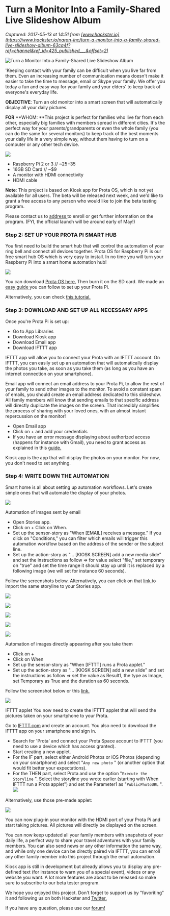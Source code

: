 # Turn a Monitor Into a Family-Shared Live Slideshow Album

_Captured: 2017-05-13 at 14:51 from [www.hackster.io](https://www.hackster.io/naran-inc/turn-a-monitor-into-a-family-shared-live-slideshow-album-63ca4f?ref=channel&ref_id=425_published___&offset=2)_

![Turn a Monitor Into a Family-Shared Live Slideshow Album](https://hackster.imgix.net/uploads/attachments/294988/thumbnail_iq2GSI9aj4.jpg?auto=compress%2Cformat&w=900&h=675&fit=min)

'Keeping contact with your family can be difficult when you live far from them. Even an increasing number of communication means doesn't make it easier to take the time to message, email or Skype your family. We offer you today a fun and easy way for your family and your elders' to keep track of everyone's everyday life.

**OBJECTIVE**: Turn an old monitor into a smart screen that will automatically display all your daily pictures.

**FOR** **WHOM: **This project is perfect for families who live far from each other, especially big families with members spread in different cities. It's the perfect way for your parents/grandparents or even the whole family (you can do the same for several monitors) to keep track of the best moments your daily life in a very simple way, without them having to turn on a computer or any other tech device.

![](https://hackster.imgix.net/uploads/attachments/294991/FUVRXPSJ1QP37R5.MEDIUM.jpg?auto=compress%2Cformat&w=680&h=510&fit=max)

  * Raspberry Pi 2 or 3 // ~$25-$35
  * 16GB SD Card // ~$9
  * A monitor with HDMI connectivity
  * HDMI cable

**Note**: This project is based on Kiosk app for Prota OS, which is not yet available for all users. The beta will be released next week, and we'd like to grant a free access to any person who would like to join the beta testing program.

Please contact us to [address ](http://eepurl.com/cHy8gX)to enroll or get further information on the program. (FYI, the official launch will be around early of May!)

### Step 2: SET UP YOUR PROTA PI SMART HUB

You first need to build the smart hub that will control the automation of your ring bell and connect all devices together. Prota OS for Raspberry Pi is our free smart hub OS which is very easy to install. In no time you will turn your Raspberry Pi into a smart home automation hub!

![](https://hackster.imgix.net/uploads/attachments/294992/F7U284BIZYGB9XA.MEDIUM.jpg?auto=compress%2Cformat&w=680&h=510&fit=max)

You can download [Prota OS here.](https://prota.info/prota/pi/) Then burn it on the SD card. We made an [easy guide ](http://docs.prota.info/101-prota-pi/)you can follow to set up your Prota Pi.

Alternatively, you can check [this tutorial.](https://www.instructables.com/id/Build-Your-Own-Smart-Hub-Prota-OS-for-Raspberry-Pi/)

### Step 3: DOWNLOAD AND SET UP ALL NECESSARY APPS

Once you're Prota Pi is set up:

  * Go to App Libraries
  * Download Kiosk app
  * Download Email app
  * Download IFTTT app 

IFTTT app will allow you to connect your Prota with an IFTTT account. On IFTTT, you can easily set up an automation that will automatically display the photos you take, as soon as you take them (as long as you have an internet connection on your smartphone).

Email app will connect an email address to your Prota Pi, to allow the rest of your family to send other images to the monitor. To avoid a constant spam of emails, you should create an email address dedicated to this slideshow. All family members will know that sending emails to that specific address will directly duplicate the images on the screen. That incredibly simplifies the process of sharing with your loved ones, with an almost instant repercussion on the monitor!

  * Open Email app
  * Click on + and add your credentials
  * If you have an error message displaying about authorized access (happens for instance with Gmail), you need to grant access as explained in this [guide.](http://docs.prota.info/guides/apps/email/)

Kiosk app is the app that will display the photos on your monitor. For now, you don't need to set anything.

### Step 4: WRITE DOWN THE AUTOMATION

Smart home is all about setting up automation workflows. Let's create simple ones that will automate the display of your photos.

![](https://hackster.imgix.net/uploads/attachments/294993/F63BMSUJ1QP3DFY.MEDIUM.jpg?auto=compress%2Cformat&w=680&h=510&fit=max)

Automation of images sent by email

  * Open Stories app.
  * Click on + Click on When.
  * Set up the sensor-story as "When [EMAIL] receives a message." If you click on "Conditions," you can filter which emails will trigger this automation workflow based on the address of the sender or the subject line.
  * Set up the action-story as "... [KIOSK SCREEN] add a new media slide" and set the instructions as follow ⇒ for value select "file," set temporary on "true" and set the time range it should stay up until it is replaced by a following image (we will set for instance 60 seconds).

Follow the screenshots below. Alternatively, you can click on that [link ](http://stories.market/stories-market/imp/?ident=1e4455368b3f4b40&desc=)to import the same storyline to your Stories app.

![](https://hackster.imgix.net/uploads/attachments/294995/FTP7PABJ1QP3DV4.SMALL.jpg?auto=compress%2Cformat&w=680&h=510&fit=max)

![](https://hackster.imgix.net/uploads/attachments/294994/FHSX9FBJ1QP3DXX.SMALL.jpg?auto=compress%2Cformat&w=680&h=510&fit=max)

![](https://hackster.imgix.net/uploads/attachments/294996/FOZOPAIJ1QP3DYX.SMALL.jpg?auto=compress%2Cformat&w=680&h=510&fit=max)

![](https://hackster.imgix.net/uploads/attachments/294997/FBHH8KSJ1QP3E0D.SMALL.jpg?auto=compress%2Cformat&w=680&h=510&fit=max)

![](https://hackster.imgix.net/uploads/attachments/294999/FRSDL55J1QP3E18.SMALL.jpg?auto=compress%2Cformat&w=680&h=510&fit=max)

Automation of images directly appearing after you take them

  * Click on +
  * Click on When
  * Set up the sensor-story as "When [IFTTT] runs a Prota applet."
  * Set up the action-story as "... [KIOSK SCREEN] add a new slide" and set the instructions as follow ⇒ set the value as Result1, the type as Image, set Temporary as True and the duration as 60 seconds.

Follow the screenshot below or this [link.](http://stories.market/stories-market/imp/?ident=f78a258a4efe49e4&desc=)

![](https://hackster.imgix.net/uploads/attachments/294998/FO7SUYDJ1QP37R8.MEDIUM.jpg?auto=compress%2Cformat&w=680&h=510&fit=max)

IFTTT applet You now need to create the IFTTT applet that will send the pictures taken on your smartphone to your Prota.

Go to [IFTTT.com](http://ifttt.com/) and create an account. You also need to download the IFTTT app on your smartphone and sign in.

  * Search for 'Prota' and connect your Prota Space account to IFTTT (you need to use a device which has access granted).
  * Start creating a new applet.
  * For the IF part, select either Android Photos or iOS Photos (depending on your smartphone) and select "`Any new photo` " (or another option that would fit better your expectations).
  * For the THEN part, select Prota and use the option "`Execute the Storyline` ". Select the storyline you wrote earlier (starting with When IFTTT run a Prota applet") and set the Parameter1 as "`PublicPhotoURL` ".
![](https://hackster.imgix.net/uploads/attachments/295000/FBB3PEMJ1QP37RC.MEDIUM.jpg?auto=compress%2Cformat&w=680&h=510&fit=max)

Alternatively, use those pre-made applet:

![](https://hackster.imgix.net/uploads/attachments/295001/FF88O8UJ1QP37S0.MEDIUM.jpg?auto=compress%2Cformat&w=680&h=510&fit=max)

You can now plug-in your monitor with the HDMI port of your Prota Pi and start taking pictures. All pictures will directly be displayed on the screen.

You can now keep updated all your family members with snapshots of your daily life, a perfect way to share your travel adventures with your family members. You can also send news or any other information the same way, and while only one device can be directly paired via IFTTT, you can enroll any other family member into this project through the email automation.

Kiosk app is still in development but already allows you to display any pre-defined text (for instance to warn you of a special event), videos or any website you want. A lot more features are about to be released so make sure to subscribe to our beta tester program.

We hope you enjoyed this project. Don't forget to support us by "favoriting" it and following us on both Hackster and [Twitter.](https://twitter.com/thenaran_)

If you have any question, please use our [forum!](http://support.prota.info/hc/en-us)
